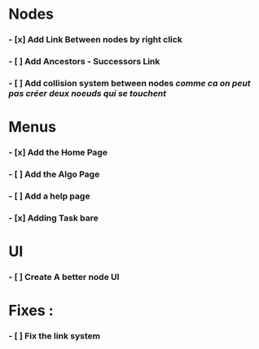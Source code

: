 # Nodes

### - [x] Add Link Between nodes by right click
### - [ ] Add Ancestors - Successors Link
### - [ ] Add collision system between nodes *comme ca on peut pas créer deux noeuds qui se touchent*


# Menus

### - [x] Add the Home Page
### - [ ] Add the Algo Page
### - [ ] Add a help page
### - [x] Adding Task bare

# UI

### - [ ] Create A better node UI


# Fixes : 

### - [ ] Fix the link system